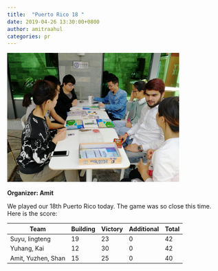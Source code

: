 ```yaml
---
title:  "Puerto Rico 18 "
date: 2019-04-26 13:30:00+0800
author: amitraahul
categories: pr
---
```


<a href="/images/pr_20190426.jpg">
<img src="/images/pr_20190426.jpg" width="400"/>
</a>

**Organizer: Amit** 

We played our 18th Puerto Rico today. The game was so close this time. Here is the score: 

| Team                | Building | Victory | Additional | Total |
| --------------------| -------- | ------- | ---------- | ----- |
| Suyu, lingteng      | 19       | 23      | 0          | 42    |
| Yuhang, Kai         | 12       | 30      | 0          | 42    |
| Amit, Yuzhen, Shan  | 15       | 25      | 0          | 40    |
